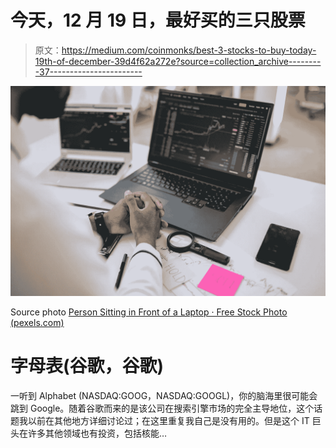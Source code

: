 # 今天，12 月 19 日，最好买的三只股票

> 原文：<https://medium.com/coinmonks/best-3-stocks-to-buy-today-19th-of-december-39d4f62a272e?source=collection_archive---------37----------------------->

![](img/6f42e7280a011dbad28e42e548e7c618.png)

Source photo [Person Sitting in Front of a Laptop · Free Stock Photo (pexels.com)](https://www.pexels.com/photo/person-sitting-in-front-of-a-laptop-7691769/)

# 字母表(谷歌，谷歌)

一听到 Alphabet (NASDAQ:GOOG，NASDAQ:GOOGL)，你的脑海里很可能会跳到 Google。随着谷歌而来的是该公司在搜索引擎市场的完全主导地位，这个话题我以前在其他地方详细讨论过；在这里重复我自己是没有用的。但是这个 IT 巨头在许多其他领域也有投资，包括核能…